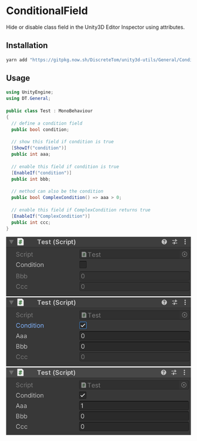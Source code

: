 # ConditionalField

Hide or disable class field in the Unity3D Editor Inspector using attributes.

## Installation

```bash
yarn add "https://gitpkg.now.sh/DiscreteTom/unity3d-utils/General/ConditionalField?main"
```

## Usage

```cs
using UnityEngine;
using DT.General;

public class Test : MonoBehaviour
{
  // define a condition field
  public bool condition;

  // show this field if condition is true
  [ShowIf("condition")]
  public int aaa;

  // enable this field if condition is true
  [EnableIf("condition")]
  public int bbb;

  // method can also be the condition
  public bool ComplexCondition() => aaa > 0;

  // enable this field if ComplexCondition returns true
  [EnableIf("ComplexCondition")]
  public int ccc;
}
```

![](img/0.png)
![](img/1.png)
![](img/2.png)
